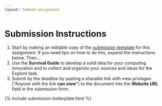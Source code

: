 ```yaml
---
layout: tabbed-assignment
---
```


# Submission Instructions

1. Start by making an editable copy of the [submission template][template] for this assignment. 
If you need tips on how to do this, expand the instructions below. Then…
1. Use the **Survival Guide** to develop a solid idea for your computing innovation and to collect and organize your sources and ideas for the Explore task.
1. Submit by the deadlise by pasting a sharable link with view privlages ("Anyone with the link **can view**") to the document into the **Website URL** field in the submission form.

{% include submission-boilerplate.html %}

<!-- Don't edit links here, change them in _data/assignment.yml instead, -->

[slides]: <{{site.data.assignment.slides}}>
[template]: <{{site.data.assignment.template}}>
